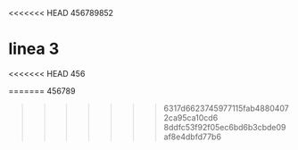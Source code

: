 <<<<<<< HEAD
456789852

linea 3
=======
<<<<<<< HEAD
456

=======
456789
>>>>>>> 6317d6623745977115fab48804072ca95ca10cd6
>>>>>>> 8ddfc53f92f05ec6bd6b3cbde09af8e4dbfd77b6
